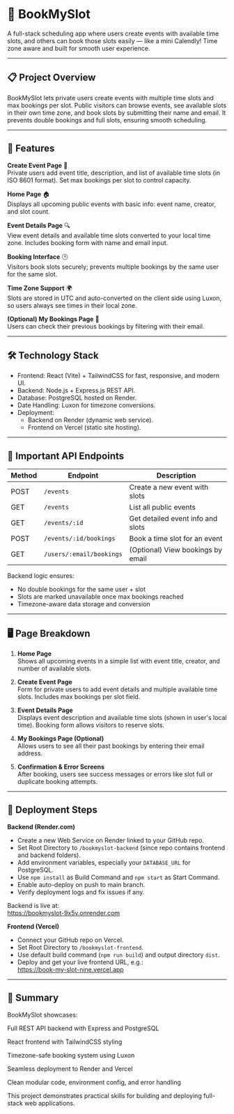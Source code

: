 # 🚀 BookMySlot

A full-stack scheduling app where users create events with available time slots, and others can book those slots easily — like a mini Calendly! Time zone aware and built for smooth user experience.

---

## 📋 Project Overview

BookMySlot lets private users create events with multiple time slots and max bookings per slot. Public visitors can browse events, see available slots in their own time zone, and book slots by submitting their name and email. It prevents double bookings and full slots, ensuring smooth scheduling.

---

## 🌟 Features

**Create Event Page** 📝  
Private users add event title, description, and list of available time slots (in ISO 8601 format). Set max bookings per slot to control capacity.

**Home Page** 🏠  
Displays all upcoming public events with basic info: event name, creator, and slot count.

**Event Details Page** 🔍  
View event details and available time slots converted to your local time zone. Includes booking form with name and email input.

**Booking Interface** 🕒  
Visitors book slots securely; prevents multiple bookings by the same user for the same slot.

**Time Zone Support** 🌍  
Slots are stored in UTC and auto-converted on the client side using Luxon, so users always see times in their local zone.

**(Optional) My Bookings Page** 📅  
Users can check their previous bookings by filtering with their email.

---

## 🛠 Technology Stack

- Frontend: React (Vite) + TailwindCSS for fast, responsive, and modern UI.  
- Backend: Node.js + Express.js REST API.  
- Database: PostgreSQL hosted on Render.  
- Date Handling: Luxon for timezone conversions.  
- Deployment:  
  - Backend on Render (dynamic web service).  
  - Frontend on Vercel (static site hosting).

---

## 🔑 Important API Endpoints

| Method | Endpoint                  | Description                        |
|--------|---------------------------|----------------------------------|
| POST   | `/events`                 | Create a new event with slots    |
| GET    | `/events`                 | List all public events            |
| GET    | `/events/:id`             | Get detailed event info and slots|
| POST   | `/events/:id/bookings`    | Book a time slot for an event    |
| GET    | `/users/:email/bookings`  | (Optional) View bookings by email|

Backend logic ensures:  
- No double bookings for the same user + slot  
- Slots are marked unavailable once max bookings reached  
- Timezone-aware data storage and conversion

---

## 🖥️ Page Breakdown

1. **Home Page**  
Shows all upcoming events in a simple list with event title, creator, and number of available slots.

2. **Create Event Page**  
Form for private users to add event details and multiple available time slots. Includes max bookings per slot field.

3. **Event Details Page**  
Displays event description and available time slots (shown in user's local time). Booking form allows visitors to reserve slots.

4. **My Bookings Page (Optional)**  
Allows users to see all their past bookings by entering their email address.

5. **Confirmation & Error Screens**  
After booking, users see success messages or errors like slot full or duplicate booking attempts.

---

## 🚀 Deployment Steps

**Backend (Render.com)**  
- Create a new Web Service on Render linked to your GitHub repo.  
- Set Root Directory to `/bookmyslot-backend` (since repo contains frontend and backend folders).  
- Add environment variables, especially your `DATABASE_URL` for PostgreSQL.  
- Use `npm install` as Build Command and `npm start` as Start Command.  
- Enable auto-deploy on push to main branch.  
- Verify deployment logs and fix issues if any.  

Backend is live at:  
https://bookmyslot-9x5v.onrender.com

**Frontend (Vercel)**  
- Connect your GitHub repo on Vercel.  
- Set Root Directory to `/bookmyslot-frontend`.  
- Use default build command (`npm run build`) and output directory `dist`.  
- Deploy and get your live frontend URL, e.g.:  
https://book-my-slot-nine.vercel.app

---

## 🎉 Summary
BookMySlot showcases:

Full REST API backend with Express and PostgreSQL

React frontend with TailwindCSS styling

Timezone-safe booking system using Luxon

Seamless deployment to Render and Vercel

Clean modular code, environment config, and error handling

This project demonstrates practical skills for building and deploying full-stack web applications.
